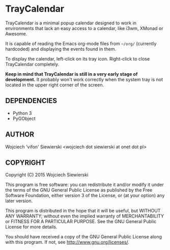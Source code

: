 TrayCalendar
============

TrayCalendar is a minimal popup calendar designed to work in
environments that lack an easy access to a calendar, like i3wm, XMonad
or Awesome.

It is capable of reading the Emacs org-mode files from `~/org/`
(currently hardcoded) and displaying the events found in them.

To display the calendar, left-click on its tray icon. Right-click to
close TrayCalendar completely.

**Keep in mind that TrayCalendar is still in a very early stage of
development.** It probably won't work correctly when the system tray
is not located in the upper right corner of the screen.

DEPENDENCIES
------------

- Python 3
- PyGObject

AUTHOR
------

Wojciech 'vifon' Siewierski \<wojciech dot siewierski at onet dot pl\>

COPYRIGHT
---------

Copyright (C) 2015  Wojciech Siewierski

This program is free software: you can redistribute it and/or modify
it under the terms of the GNU General Public License as published by
the Free Software Foundation, either version 3 of the License, or
(at your option) any later version.

This program is distributed in the hope that it will be useful,
but WITHOUT ANY WARRANTY; without even the implied warranty of
MERCHANTABILITY or FITNESS FOR A PARTICULAR PURPOSE.  See the
GNU General Public License for more details.

You should have received a copy of the GNU General Public License
along with this program.  If not, see <http://www.gnu.org/licenses/>.
